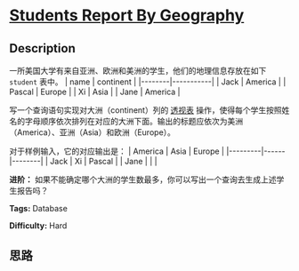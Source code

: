 # [Students Report By Geography][title]

## Description

一所美国大学有来自亚洲、欧洲和美洲的学生，他们的地理信息存放在如下 `student` 表中。
            | name   | continent |    |--------|-----------|    | Jack   | America   |    | Pascal | Europe    |    | Xi     | Asia      |    | Jane   | America   |    

写一个查询语句实现对大洲（continent）列的
[透视表](https://zh.wikipedia.org/wiki/%E9%80%8F%E8%A7%86%E8%A1%A8)
操作，使得每个学生按照姓名的字母顺序依次排列在对应的大洲下面。输出的标题应依次为美洲（America）、亚洲（Asia）和欧洲（Europe）。

对于样例输入，它的对应输出是：
            | America | Asia | Europe |    |---------|------|--------|    | Jack    | Xi   | Pascal |    | Jane    |      |        |    

**进阶：** 如果不能确定哪个大洲的学生数最多，你可以写出一个查询去生成上述学生报告吗？


**Tags:** Database

**Difficulty:** Hard

## 思路

[title]: https://leetcode-cn.com/problems/students-report-by-geography
